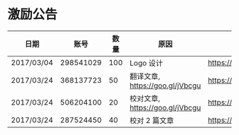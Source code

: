 # 激励公告

  日期 | 账号 | 数量 | 原因 | Explorer
  ------- | -------- | -------- | -------- | --------
  2017/03/04 | 298541029 |  100 | Logo 设计 | https://yoyow.bts.ai/block/5423917
  2017/03/24 | 368137723 |  50 | 翻译文章, https://goo.gl/jVbcgu | https://yoyow.bts.ai/block/5706271
  2017/03/24 | 506204100 |  20 | 校对文章, https://goo.gl/jVbcgu | https://yoyow.bts.ai/block/5706414
  2017/03/24 | 287524450 |  40 | 校对 2 篇文章 | https://yoyow.bts.ai/block/5708218